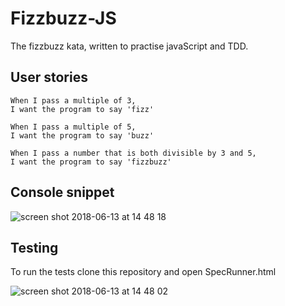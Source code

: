 # Fizzbuzz-JS

The fizzbuzz kata, written to practise javaScript and TDD.


## User stories

```
When I pass a multiple of 3,
I want the program to say 'fizz'

When I pass a multiple of 5,
I want the program to say 'buzz'

When I pass a number that is both divisible by 3 and 5,
I want the program to say 'fizzbuzz'
```




## Console snippet

![screen shot 2018-06-13 at 14 48 18](https://user-images.githubusercontent.com/33669463/41355784-358b86ea-6f1a-11e8-9372-dd923ac0be7c.png)




## Testing
To run the tests clone this repository and open SpecRunner.html

![screen shot 2018-06-13 at 14 48 02](https://user-images.githubusercontent.com/33669463/41355778-334e09d4-6f1a-11e8-8c8e-5532992736fb.png)
